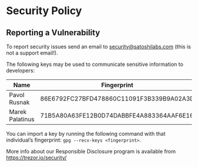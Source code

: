 # Security Policy

## Reporting a Vulnerability

To report security issues send an email to security@satoshilabs.com (this is not a support email!).

The following keys may be used to communicate sensitive information to developers:

| Name            | Fingerprint                              |
|-----------------|------------------------------------------|
| Pavol Rusnak    | 86E6792FC27BFD478860C11091F3B339B9A02A3D |
| Marek Palatinus | 71B5A80A63FE12B0D74DABBFE4A883364AAF6E16 |

You can import a key by running the following command with that individual’s fingerprint: `gpg --recv-keys <fingerprint>`.

More info about our Responsible Disclosure program is available from https://trezor.io/security/
